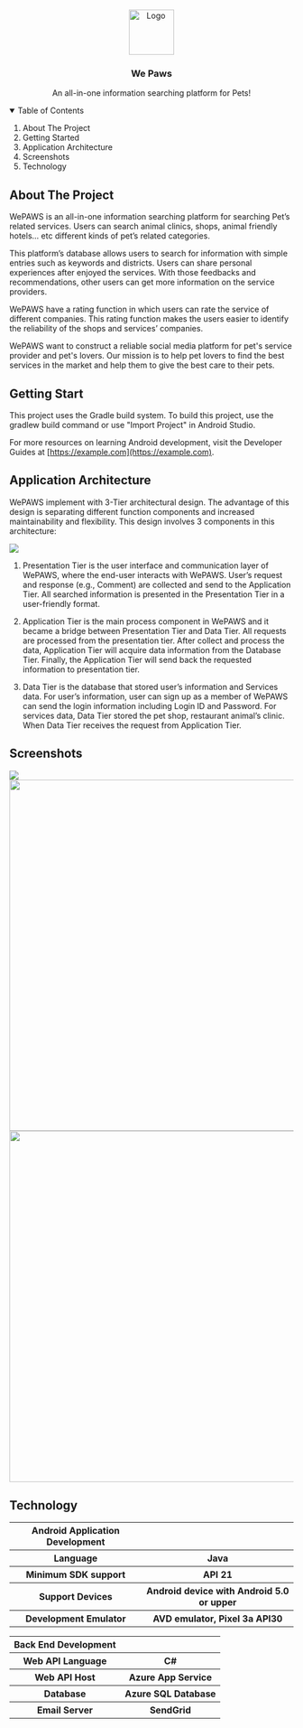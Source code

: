 <br />
<p align="center">
  <a>
    <img src="https://user-images.githubusercontent.com/70901229/121122364-e3864380-c853-11eb-83f2-3bccce86fa55.png" alt="Logo" width="80" height="80">
  </a>
  <h3 align="center">We Paws</h3>
  <p align="center">
    An all-in-one information searching platform for Pets!
  </p>
</p>

<!-- TABLE OF CONTENTS -->
<details open="open">
  <summary>Table of Contents</summary>
  <ol>
    <li><a>About The Project</a></li>
    <li><a>Getting Started</a></li>
    <li><a>Application Architecture</a></li>
    <li><a>Screenshots</a></li>
    <li><a>Technology</a></li>
  </ol>
</details>


## About The Project

WePAWS is an all-in-one information searching platform for searching Pet’s related services. Users
can search animal clinics, shops, animal friendly hotels… etc different kinds of pet’s related
categories.

This platform’s database allows users to search for information with simple entries such as keywords
and districts. Users can share personal experiences after enjoyed the services. With those feedbacks
and recommendations, other users can get more information on the service providers.

WePAWS have a rating function in which users can rate the service of different companies. This
rating function makes the users easier to identify the reliability of the shops and services’ companies.

WePAWS want to construct a reliable social media platform for pet's service provider and pet's lovers.
Our mission is to help pet lovers to find the best services in the market and help them to give the best
care to their pets.


## Getting Start
This project uses the Gradle build system. To build this project, use the gradlew build command or use "Import Project" in Android Studio.

For more resources on learning Android development, visit the Developer Guides at [https://example.com](https://example.com).


## Application Architecture
WePAWS implement with 3-Tier architectural design. The advantage of this design is separating different function components and increased maintainability and flexibility. This design involves 3 components in this architecture:

<img src="https://user-images.githubusercontent.com/70901229/121121872-095f1880-c853-11eb-818e-d36257783f1f.png">

1. Presentation Tier is the user interface and communication layer of WePAWS, where the end-user interacts with WePAWS. User’s request and response (e.g., Comment) are collected and send to the Application Tier. All searched information is presented in the Presentation Tier in a user-friendly format.

2. Application Tier is the main process component in WePAWS and it became a bridge between Presentation Tier and Data Tier. All requests are processed from the presentation tier. After collect and process the data, Application Tier will acquire data information from the Database Tier. Finally, the Application Tier will send back the requested
information to presentation tier.

3. Data Tier is the database that stored user’s information and Services data. For user’s information, user can sign up as a member of WePAWS can send the login information including Login ID and Password. For services data, Data Tier stored the pet shop, restaurant animal’s clinic. When Data Tier receives the request from Application Tier.


## Screenshots

<img src="https://user-images.githubusercontent.com/70901229/121122116-7377bd80-c853-11eb-8f72-ab52b477dfd6.png">
<img src="https://user-images.githubusercontent.com/70901229/121122144-7c688f00-c853-11eb-8763-1210b8388d93.png" width=631"  height="622">
<img src="https://user-images.githubusercontent.com/70901229/121122187-8d190500-c853-11eb-98af-9667a9f86555.png" width=631"  height="622">


## Technology
<table>
  <tr>
    <th>Android Application Development</th>
  </tr>
  <tr>
    <th>Language</th>
    <th>Java</th>
  </tr>
    <tr>
    <th>Minimum SDK support</th>
    <th>API 21</th>
  </tr>  
  <tr>
    <th>Support Devices</th>
    <th>Android device with Android 5.0 or upper</th>
  </tr>
    <tr>
    <th>Development Emulator</th>
    <th>AVD emulator, Pixel 3a API30</th>
  </tr>
</table>

<table >
  <tr>
    <th>Back End Development</th>
  </tr>
  <tr>
    <th>Web API Language</th>
    <th>C#</th>
  </tr>
    <tr>
    <th>Web API Host</th>
    <th>Azure App Service</th>
  </tr>  
  <tr>
    <th>Database</th>
    <th>Azure SQL Database</th>
  </tr>
    <tr>
    <th>Email Server</th>
    <th>SendGrid</th>
  </tr>
</table>
